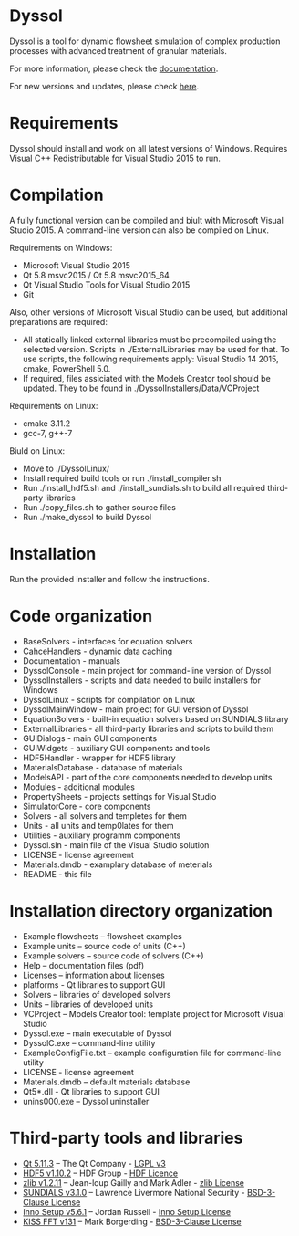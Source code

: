 # Dyssol
Dyssol is a tool for dynamic flowsheet simulation of complex production processes with advanced treatment of granular materials.

For more information, please check the [documentation](https://collaborating.tuhh.de/v-3/msolids/dyssol-open/-/tree/master/Documentation). 

For new versions and updates, please check [here](https://www.dynsim-fp.de/dyssol/).

# Requirements 
Dyssol should install and work on all latest versions of Windows.
Requires Visual C++ Redistributable for Visual Studio 2015 to run.

# Compilation
A fully functional version can be compiled and biult with Microsoft Visual Studio 2015. A command-line version can also be compiled on Linux.

Requirements on Windows:
- Microsoft Visual Studio 2015
- Qt 5.8 msvc2015 / Qt 5.8 msvc2015_64
- Qt Visual Studio Tools for Visual Studio 2015
- Git

Also, other versions of Microsoft Visual Studio can be used, but additional preparations are required:
- All statically linked external libraries must be precompiled using the selected version. Scripts in ./ExternalLibraries may be used for that. To use scripts, the following requirements apply: Visual Studio 14 2015, cmake, PowerShell 5.0.
- If required, files assiciated with the Models Creator tool should be updated. They to be found in ./DyssolInstallers/Data/VCProject

Requirements on Linux:
- cmake 3.11.2
- gcc-7, g++-7

Biuld on Linux:
- Move to ./DyssolLinux/
- Install required build tools or run ./install_compiler.sh
- Run ./install_hdf5.sh and ./install_sundials.sh to build all required third-party libraries
- Run ./copy_files.sh to gather source files
- Run ./make_dyssol to build Dyssol

# Installation
Run the provided installer and follow the instructions.

# Code organization
- BaseSolvers - interfaces for equation solvers
- CahceHandlers - dynamic data caching
- Documentation - manuals
- DyssolConsole - main project for command-line version of Dyssol
- DyssolInstallers - scripts and data needed to build installers for Windows
- DyssolLinux - scripts for compilation on Linux
- DyssolMainWindow - main project for GUI version of Dyssol
- EquationSolvers - built-in equation solvers based on SUNDIALS library
- ExternalLibraries - all third-party libraries and scripts to build them
- GUIDialogs - main GUI components
- GUIWidgets - auxiliary GUI components and tools
- HDF5Handler - wrapper for HDF5 library
- MaterialsDatabase - database of materials
- ModelsAPI - part of the core components needed to develop units
- Modules - additional modules
- PropertySheets - projects settings for Visual Studio
- SimulatorCore - core components
- Solvers - all solvers and templetes for them
- Units - all units and temp0lates for them
- Utilities - auxiliary programm components
- Dyssol.sln - main file of the Visual Studio solution
- LICENSE - license agreement
- Materials.dmdb - examplary database of meterials 
- README - this file

# Installation directory organization 
- Example flowsheets – flowsheet examples 
- Example units – source code of units (C++)
- Example solvers – source code of solvers (C++)
- Help – documentation files (pdf)
- Licenses – information about licenses 
- platforms - Qt libraries to support GUI
- Solvers – libraries of developed solvers
- Units – libraries of developed units
- VCProject – Models Creator tool: template project for Microsoft Visual Studio 
- Dyssol.exe – main executable of Dyssol
- DyssolC.exe – command-line utility
- ExampleConfigFile.txt – example configuration file for command-line utility
- LICENSE - license agreement
- Materials.dmdb – default materials database
- Qt5*.dll - Qt libraries to support GUI
- unins000.exe – Dyssol uninstaller

# Third-party tools and libraries
- [Qt 5.11.3](https://www.qt.io/) – The Qt Company - [LGPL v3](https://doc.qt.io/qt-5/lgpl.html)
- [HDF5 v1.10.2](https://www.hdfgroup.org/downloads/hdf5/) – HDF Group - [HDF Licence](https://support.hdfgroup.org/ftp/HDF5/current/src/unpacked/COPYING)
- [zlib v1.2.11](https://www.zlib.net/) – Jean-loup Gailly and Mark Adler - [zlib License](https://www.zlib.net/zlib_license.html)
- [SUNDIALS v3.1.0](https://computing.llnl.gov/projects/sundials/) – Lawrence Livermore National Security - [BSD-3-Clause License]( https://computation.llnl.gov/projects/sundials/license)
- [Inno Setup v5.6.1](https://jrsoftware.org/isinfo.php) – Jordan Russell - [Inno Setup License](http://www.jrsoftware.org/files/is/license.txt)
- [KISS FFT v131](https://github.com/mborgerding/kissfft) – Mark Borgerding - [BSD-3-Clause License](https://github.com/mborgerding/kissfft/blob/master/COPYING)
